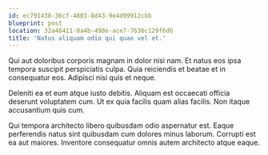 ```yaml
---
id: ec791438-36cf-4803-8d43-9e4d99912cbb
blueprint: post
location: 32a46411-8a4b-498e-ace7-7636c129f6d6
title: 'Natus aliquam odio qui quae vel et.'
---
```

Qui aut doloribus corporis magnam in dolor nisi nam. Et natus eos ipsa tempora suscipit perspiciatis culpa. Quia reiciendis et beatae et in consequatur eos. Adipisci nisi quis et neque.

Deleniti ea et eum atque iusto debitis. Aliquam est occaecati officia deserunt voluptatem cum. Ut ex quia facilis quam alias facilis. Non itaque accusantium quis cum.

Qui tempora architecto libero quibusdam odio aspernatur est. Eaque perferendis natus sint quibusdam cum dolores minus laborum. Corrupti est ea aut maiores. Inventore consequatur omnis autem architecto atque eaque.